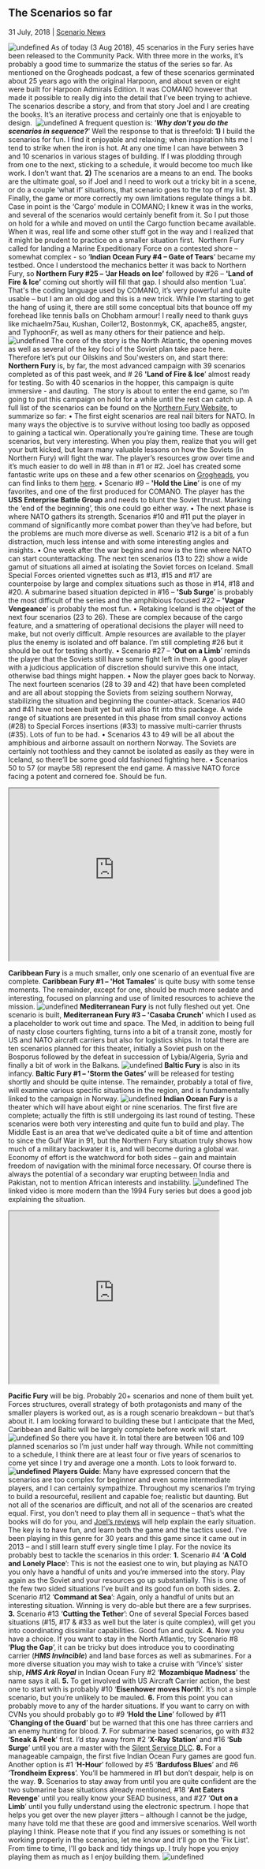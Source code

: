 ## The Scenarios so far

31 July, 2018 | [Scenario News]()

![undefined](/blog/content/public/upload/cvbg_0_o.jpg) As of today (3 Aug 2018), 45 scenarios in the Fury series have been released to the Community Pack. With three more in the works, it’s probably a good time to summarize the status of the series so far. As mentioned on the Grogheads podcast, a few of these scenarios germinated about 25 years ago with the original Harpoon, and about seven or eight were built for Harpoon Admirals Edition. It was COMANO however that made it possible to really dig into the detail that I’ve been trying to achieve. The scenarios describe a story, and from that story Joel and I are creating the books. It’s an iterative process and certainly one that is enjoyable to design.  ![undefined](/blog/content/public/upload/scenarios_0_o.gif) A frequent question is: ‘_**Why don’t you do the scenarios in sequence?**_’ Well the response to that is threefold: **1)** I build the scenarios for fun. I find it enjoyable and relaxing; when inspiration hits me I tend to strike when the iron is hot. At any one time I can have between 3 and 10 scenarios in various stages of building. If I was plodding through from one to the next, sticking to a schedule, it would become too much like work. I don’t want that. **2)** The scenarios are a means to an end. The books are the ultimate goal, so if Joel and I need to work out a tricky bit in a scene, or do a couple ‘what if’ situations, that scenario goes to the top of my list. **3)** Finally, the game or more correctly my own limitations regulate things a bit. Case in point is the ‘Cargo’ module in COMANO; I knew it was in the works, and several of the scenarios would certainly benefit from it. So I put those on hold for a while and moved on until the Cargo function became available. When it was, real life and some other stuff got in the way and I realized that it might be prudent to practice on a smaller situation first.  Northern Fury called for landing a Marine Expeditionary Force on a contested shore – somewhat complex - so ‘**Indian Ocean Fury #4 – Gate of Tears**’ became my testbed. Once I understood the mechanics better it was back to Northern Fury, so **Northern Fury #25 – 'Jar Heads on Ice’** followed by #26 – **'Land of Fire & Ice’** coming out shortly will fill that gap. I should also mention ‘Lua’.  That's the coding language used by COMANO, it’s very powerful and quite usable – but I am an old dog and this is a new trick. While I'm starting to get the hang of using it, there are still some conceptual bits that bounce off my forehead like tennis balls on Chobham armour! I really need to thank guys like michaelm75au, Kushan, Coiler12, Bostonmyk, CK, apache85, angster, and TyphoonFr, as well as many others for their patience and help. ![undefined](/blog/content/public/upload/nastorm_0_o.jpg) The core of the story is the North Atlantic, the opening moves as well as several of the key foci of the Soviet plan take pace here. Therefore let’s put our Oilskins and Sou'westers on, and start there: **Northern Fury** is, by far, the most advanced campaign with 39 scenarios completed as of this past week, and # 26 **'Land of Fire & Ice**’ almost ready for testing. So with 40 scenarios in the hopper, this campaign is quite immersive - and dauting.  The story is about to enter the end game, so I’m going to put this campaign on hold for a while until the rest can catch up. A full list of the scenarios can be found on the [Northern Fury Website](/index.php), to summarize so far: • The first eight scenarios are real nail biters for NATO. In many ways the objective is to survive without losing too badly as opposed to gaining a tactical win. Operationally you’re gaining time. These are tough scenarios, but very interesting. When you play them, realize that you will get your butt kicked, but learn many valuable lessons on how the Soviets (in Northern Fury) will fight the war. The player’s resources grow over time and it’s much easier to do well in #8 than in #1 or #2\. Joel has created some fantastic write ups on these and a few other scenarios on [Grogheads](http://grogheads.com/), you can find links to them [here](http://www.matrixgames.com/forums/tm.asp?m=3912799). • Scenario #9 – **'Hold the Line**’ is one of my favorites, and one of the first produced for COMANO. The player has the **USS Enterprise Battle Group** and needs to blunt the Soviet thrust. Marking the ‘end of the beginning’, this one could go either way. • The next phase is where NATO gathers its strength. Scenarios #10 and #11 put the player in command of significantly more combat power than they’ve had before, but the problems are much more diverse as well. Scenario #12 is a bit of a fun distraction, much less intense and with some interesting angles and insights. • One week after the war begins and now is the time where NATO can start counterattacking. The next ten scenarios (13 to 22) show a wide gamut of situations all aimed at isolating the Soviet forces on Iceland. Small Special Forces oriented vignettes such as #13, #15 and #17 are counterpoise by large and complex situations such as those in #14, #18 and #20\. A submarine based situation depicted in #16 – **'Sub Surge**’ is probably the most difficult of the series and the amphibious focused #22 – **'Vagar Vengeance**’ is probably the most fun. • Retaking Iceland is the object of the next four scenarios (23 to 26). These are complex because of the cargo feature, and a smattering of operational decisions the player will need to make, but not overly difficult. Ample resources are available to the player plus the enemy is isolated and off balance. I’m still completing #26 but it should be out for testing shortly. • Scenario #27 – **'Out on a Limb**’ reminds the player that the Soviets still have some fight left in them. A good player with a judicious application of discretion should survive this one intact, otherwise bad things might happen. • Now the player goes back to Norway. The next fourteen scenarios (28 to 39 and 42) that have been completed and are all about stopping the Soviets from seizing southern Norway, stabilizing the situation and beginning the counter-attack. Scenarios #40 and #41 have not been built yet but will also fit into this package. A wide range of situations are presented in this phase from small convoy actions (#28) to Special Forces insertions (#33) to massive multi-carrier thrusts (#35). Lots of fun to be had. • Scenarios 43 to 49 will be all about the amphibious and airborne assault on northern Norway. The Soviets are certainly not toothless and they cannot be isolated as easily as they were in Iceland, so there’ll be some good old fashioned fighting here. • Scenarios 50 to 57 (or maybe 58) represent the end game. A massive NATO force facing a potent and cornered foe. Should be fun.

<iframe
  src="http://www.youtube.com/embed/sDgeYfSZdL4"
  width="425"
  height="350"
></iframe>

**Caribbean Fury** is a much smaller, only one scenario of an eventual five
are complete. **Caribbean Fury #1 – 'Hot Tamales’** is quite busy with some
tense moments. The remainder, except for one, should be much more sedate and
interesting, focused on planning and use of limited resources to achieve the
mission. ![undefined](/blog/content/public/upload/acovercarib_0_o.jpg)
**Mediterranean Fury** is not fully fleshed out yet. One scenario is built,
**Mediterranean Fury #3 – 'Casaba Crunch’** which I used as a placeholder to
work out time and space. The Med, in addition to being full of nasty close
courters fighting, turns into a bit of a transit zone, mostly for US and
NATO aircraft carriers but also for logistics ships. In total there are ten
scenarios planned for this theater, initially a Soviet push on the Bosporus
followed by the defeat in succession of Lybia/Algeria, Syria and finally a
bit of work in the Balkans.
![undefined](/blog/content/public/upload/hmsillustriousvalletta,malta_0_o.jpg)
**Baltic Fury** is also in its infancy. **Baltic Fury #1 – 'Storm the
Gates’** will be released for testing shortly and should be quite intense.
The remainder, probably a total of five, will examine various specific
situations in the region, and is fundamentally linked to the campaign in
Norway. ![undefined](/blog/content/public/upload/baltic_0_o.jpg) **Indian
Ocean Fury** is a theater which will have about eight or nine scenarios. The
first five are complete; actually the fifth is still undergoing its last
round of testing. These scenarios were both very interesting and quite fun
to build and play. The Middle East is an area that we’ve dedicated quite a
bit of time and attention to since the Gulf War in 91, but the Northern Fury
situation truly shows how much of a military backwater it is, and will
become during a global war. Economy of effort is the watchword for both
sides – gain and maintain freedom of navigation with the minimal force
necessary. Of course there is always the potential of a secondary war
erupting between India and Pakistan, not to mention African interests and
instability. ![undefined](/blog/content/public/upload/hormuz_0_o.jpg) The
linked video is more modern than the 1994 Fury series but does a good job
explaining the situation.

<iframe
  src="http://www.youtube.com/embed/3Uo4_jvjiKY"
  width="425"
  height="350"
></iframe>

**Pacific Fury** will be big. Probably 20+ scenarios and none of them built
yet. Forces structures, overall strategy of both protagonists and many of
the smaller players is worked out, as is a rough scenario breakdown – but
that’s about it. I am looking forward to building these but I anticipate
that the Med, Caribbean and Baltic will be largely complete before work will
start.
![undefined](</blog/content/public/upload/usnavy030413-n-8796s-117theaircraftcarriersussconstellation(cv64)andusskittyhawk(cv63)steamalongsideoneanother_0_o.jpg>)
So there you have it. In total there are between 106 and 109 planned
scenarios so I’m just under half way through. While not committing to a
schedule, I think there are at least four or five years of scenarios to come
yet since I try and average one a month. Lots to look forward to.
**![undefined](/blog/content/public/upload/playthegame_0_o.jpg)** **Players
Guide**: Many have expressed concern that the scenarios are too complex for
beginner and even some intermediate players, and I can certainly sympathize.
Throughout my scenarios I’m trying to build a resourceful, resilient and
capable foe; realistic but daunting. But not all of the scenarios are
difficult, and not all of the scenarios are created equal. First, you don’t
need to play them all in sequence – that’s what the books will do for you,
and [Joel’s reviews](http://www.matrixgames.com/forums/tm.asp?m=3912799)
will help explain the early situation. The key is to have fun, and learn
both the game and the tactics used. I’ve been playing in this genre for 30
years and this game since it came out in 2013 – and I still learn stuff
every single time I play. For the novice its probably best to tackle the
scenarios in this order: **1.** Scenario #4 ‘**A Cold and Lonely Place**’:
This is not the easiest one to win, but playing as NATO you only have a
handful of units and you’re immersed into the story. Play again as the
Soviet and your resources go up substantially. This is one of the few two
sided situations I’ve built and its good fun on both sides. **2.** Scenario
#12 ‘**Command at Sea**’: Again, only a handful of units but an interesting
situation. Winning is very do-able but there are a few surprises. **3.**
Scenario #13 ‘**Cutting the Tether**’: One of several Special Forces based
situations (#15, #17 & #33 as well but the later is quite complex), will get
you into coordinating dissimilar capabilities. Good fun and quick. **4.**
Now you have a choice. If you want to stay in the North Atlantic, try
Scenario #8 ‘**Plug the Gap**’, it can be tricky but does introduce you to
coordinating carrier (**_HMS Invincible_**) and land base forces as well as
submarines. For a more diverse situation you may wish to take a cruise with
‘Vince’s’ sister ship, **_HMS Ark Royal_** in Indian Ocean Fury #2
‘**Mozambique Madness**’ the name says it all. **5.** To get involved with
US Aircraft Carrier action, the best one to start with is probably #10
‘**Eisenhower moves North**’. It’s not a simple scenario, but you’re
unlikely to be mauled. **6.** From this point you can probably move to any
of the harder situations. If you want to carry on with CVNs you should
probably go to #9 ‘**Hold the Line**’ followed by #11 ‘**Changing of the
Guard**’ but be warned that this one has three carriers and an enemy hunting
for blood. **7.** For submarine based scenarios, go with #32 ‘**Sneak &
Peek**’ first. I’d stay away from #2 ‘**X-Ray Station**’ and #16 ‘**Sub
Surge**’ until you are a master with the [Silent Service
DLC](http://www.matrixgames.com/products/725/details/Command.The.Silent.Service).
**8.** For a manageable campaign, the first five Indian Ocean Fury games are
good fun. Another option is #1 ‘**H-Hour**’ followed by #5 ‘**Bardufoss
Blues**’ and #6 ‘**Trondheim Express**’. You’ll be hammered in #1 but don’t
despair, help is on the way. **9.** Scenarios to stay away from until you
are quite confident are the two submarine base situations already mentioned,
#18 ‘**Ant Eaters Revenge**’ until you really know your SEAD business, and
#27 ‘**Out on a Limb**’ until you fully understand using the electronic
spectrum. I hope that helps you get over the new player jitters – although I
cannot be the judge, many have told me that these are good and immersive
scenarios. Well worth playing I think. Please note that if you find any
issues or something is not working properly in the scenarios, let me know
and it'll go on the 'Fix List'.  From time to time, I'll go back and tidy
things up. I truly hope you enjoy playing them as much as I enjoy building
them.
![undefined](/blog/content/public/upload/keep-calm-and-wargame-on-poster_0_o.jpg)
